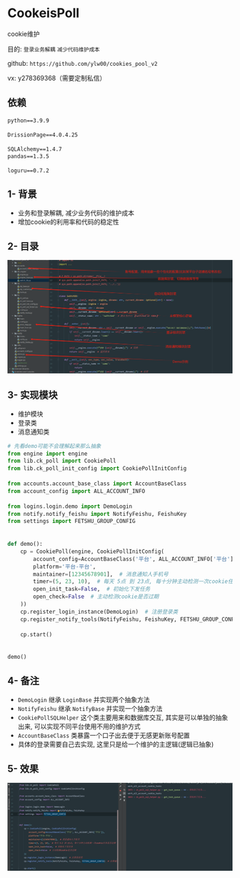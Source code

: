 # CookeisPoll

cookie维护

目的: `登录业务解耦` `减少代码维护成本`

github: `https://github.com/ylw00/cookies_pool_v2`

vx: y278369368（需要定制私信）

## 依赖
```
python==3.9.9

DrissionPage==4.0.4.25

SQLAlchemy==1.4.7
pandas==1.3.5

loguru==0.7.2
```

## 1- 背景
- 业务和登录解耦, 减少业务代码的维护成本
- 增加cookie的利用率和代码的稳定性

## 2- 目录
![img.png](img.png)

## 3- 实现模块
- 维护模块
- 登录类
- 消息通知类
```python
# 先看demo可能不会理解起来那么抽象
from engine import engine
from lib.ck_poll import CookiePoll
from lib.ck_poll_init_config import CookiePollInitConfig

from accounts.account_base_class import AccountBaseClass
from account_config import ALL_ACCOUNT_INFO

from logins.login.demo import DemoLogin
from notify.notify_feishu import NotifyFeishu, FeishuKey
from settings import FETSHU_GROUP_CONFIG


def demo():
    cp = CookiePoll(engine, CookiePollInitConfig(
        account_config=AccountBaseClass('平台', ALL_ACCOUNT_INFO['平台']),
        platform='平台-平台',
        maintainer=[12345678901],  # 消息通知人手机号
        timer=(5, 23, 10),  # 每天 5点 到 23点, 每十分钟主动检测一次cookie任务是否过期
        open_init_task=False,  # 初始化下发任务
        open_check=False  # 主动检测cookie是否过期
    ))
    cp.register_login_instance(DemoLogin)  # 注册登录类
    cp.register_notify_tools(NotifyFeishu, FeishuKey, FETSHU_GROUP_CONFIG)  # 注册通知类

    cp.start()


demo()
```

## 4- 备注
- `DemoLogin` 继承 `LoginBase` 并实现两个抽象方法
- `NotifyFeishu` 继承 `NotifyBase` 并实现一个抽象方法
- `CookiePollSQLHelper` 这个类主要用来和数据库交互, 其实是可以单独的抽象出来, 可以实现不同平台使用不用的维护方式
- `AccountBaseClass` 类暴露一个口子出去便于无感更新账号配置
- 具体的登录需要自己去实现, 这里只是给一个维护的主逻辑(逻辑已抽象)

## 5- 效果
![img_1.png](img_1.png)
